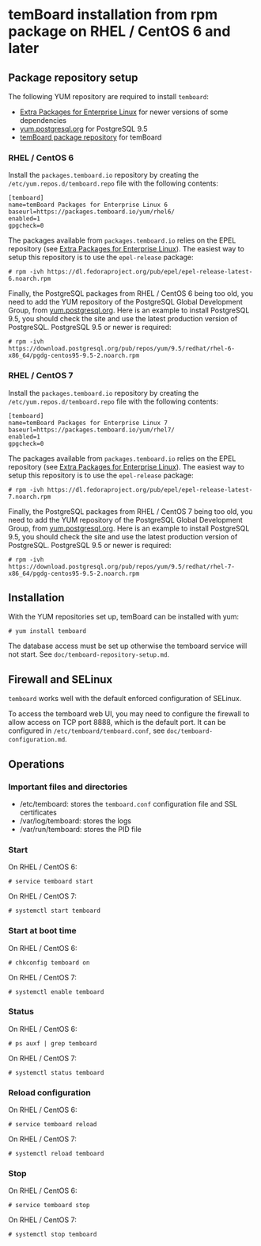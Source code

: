 # temBoard installation from rpm package on RHEL / CentOS 6 and later

## Package repository setup

The following YUM repository are required to install `temboard`:

* [Extra Packages for Enterprise Linux](https://fedoraproject.org/wiki/EPEL) for newer versions of some dependencies
* [yum.postgresql.org](http://yum.postgresql.org/repopackages.php) for PostgreSQL 9.5
* [temBoard package repository](https://packages.temboard.io/yum/) for temBoard

### RHEL / CentOS 6

Install the `packages.temboard.io` repository by creating the `/etc/yum.repos.d/temboard.repo` file with the following contents:

```
[temboard]
name=temBoard Packages for Enterprise Linux 6
baseurl=https://packages.temboard.io/yum/rhel6/
enabled=1
gpgcheck=0
```

The packages available from `packages.temboard.io` relies on the EPEL repository (see [Extra Packages for Enterprise Linux](https://fedoraproject.org/wiki/EPEL)). The easiest way to setup this repository is to use the `epel-release` package:

```
# rpm -ivh https://dl.fedoraproject.org/pub/epel/epel-release-latest-6.noarch.rpm
```

Finally, the PostgreSQL packages from RHEL / CentOS 6 being too old, you need to add the YUM repository of the PostgreSQL Global Development Group, from [yum.postgresql.org](http://yum.postgresql.org/repopackages.php). Here is an example to install PostgreSQL 9.5, you should check the site and use the latest production version of PostgreSQL. PostgreSQL 9.5 or newer is required:

```
# rpm -ivh https://download.postgresql.org/pub/repos/yum/9.5/redhat/rhel-6-x86_64/pgdg-centos95-9.5-2.noarch.rpm
```

### RHEL / CentOS 7

Install the `packages.temboard.io` repository by creating the `/etc/yum.repos.d/temboard.repo` file with the following contents:

```
[temboard]
name=temBoard Packages for Enterprise Linux 7
baseurl=https://packages.temboard.io/yum/rhel7/
enabled=1
gpgcheck=0
```

The packages available from `packages.temboard.io` relies on the EPEL repository (see [Extra Packages for Enterprise Linux](https://fedoraproject.org/wiki/EPEL)). The easiest way to setup this repository is to use the `epel-release` package:

```
# rpm -ivh https://dl.fedoraproject.org/pub/epel/epel-release-latest-7.noarch.rpm
```

Finally, the PostgreSQL packages from RHEL / CentOS 7 being too old, you need to add the YUM repository of the PostgreSQL Global Development Group, from [yum.postgresql.org](http://yum.postgresql.org/repopackages.php). Here is an example to install PostgreSQL 9.5, you should check the site and use the latest production version of PostgreSQL. PostgreSQL 9.5 or newer is required:

```
# rpm -ivh https://download.postgresql.org/pub/repos/yum/9.5/redhat/rhel-7-x86_64/pgdg-centos95-9.5-2.noarch.rpm
```

## Installation

With the YUM repositories set up, temBoard can be installed with yum:

```
# yum install temboard
```

The database access must be set up otherwise the temboard service will not start. See `doc/temboard-repository-setup.md`.

## Firewall and SELinux

`temboard` works well with the default enforced configuration of SELinux.

To access the temboard web UI, you may need to configure the firewall to allow access on TCP port 8888, which is the default port. It can be configured in `/etc/temboard/temboard.conf`, see `doc/temboard-configuration.md`.

## Operations

### Important files and directories

- /etc/temboard: stores the `temboard.conf` configuration file and SSL certificates
- /var/log/temboard: stores the logs
- /var/run/temboard: stores the PID file

### Start

On RHEL / CentOS 6:

```
# service temboard start
```

On RHEL / CentOS 7:

```
# systemctl start temboard
```

### Start at boot time

On RHEL / CentOS 6:

```
# chkconfig temboard on
```

On RHEL / CentOS 7:

```
# systemctl enable temboard
```

### Status

On RHEL / CentOS 6:

```
# ps auxf | grep temboard
```

On RHEL / CentOS 7:

```
# systemctl status temboard
```

### Reload configuration

On RHEL / CentOS 6:

```
# service temboard reload
```

On RHEL / CentOS 7:

```
# systemctl reload temboard
```

### Stop

On RHEL / CentOS 6:

```
# service temboard stop
```

On RHEL / CentOS 7:

```
# systemctl stop temboard
```

